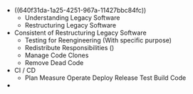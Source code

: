 - ((640f31da-1a25-4251-967a-11427bbc84fc))
	- Understanding Legacy Software
	- Restructuring Legacy Software
- Consistent of Restructuring Legacy Software
	- Testing for Reengineering (With specific purpose)
	- Redistribute Responsibilities ()
	- Manage Code Clones
	- Remove Dead Code
- CI / CD
	- Plan Measure Operate Deploy Release Test Build Code
-